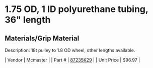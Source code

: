 # 1.75 OD, 1 ID polyurethane tubing, 36" length
## Materials/Grip Material
Description: 	18t pulley to 1.8 OD wheel, other lengths available. 

| Vendor | Mcmaster | 
| Part # | [87235K29](http://www.mcmaster.com/) | 
| Unit Price | $96.97 | 
